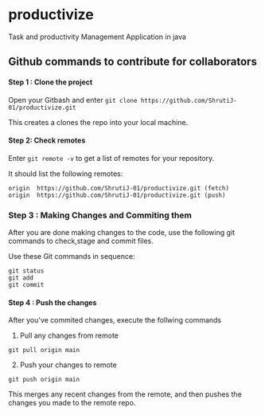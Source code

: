 # productivize
Task and productivity Management Application in java

## Github commands to contribute for collaborators

#### Step 1 : Clone the project

Open your Gitbash and enter `git clone https://github.com/ShrutiJ-01/productivize.git`

This creates a clones the repo into your local machine.
#### Step 2: Check remotes

Enter `git remote -v` to get a list of remotes for your repository.

It should list the following remotes:
```
origin  https://github.com/ShrutiJ-01/productivize.git (fetch)
origin  https://github.com/ShrutiJ-01/productivize.git (push)
```
### Step 3 : Making Changes and Commiting them

After you are done making changes to the code, use the following git commands to check,stage and commit files.

Use these Git commands in sequence:
```
git status
git add
git commit
```

#### Step 4 : Push the changes 

After you've commited changes, execute the follwing commands

1) Pull any changes from remote

`git pull origin main`

2) Push your changes to remote

`git push origin main`

This merges any recent changes from the remote, and then pushes the changes you made to the remote repo.

